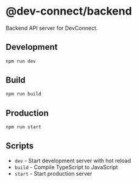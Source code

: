# @dev-connect/backend

Backend API server for DevConnect.

## Development

```bash
npm run dev
```

## Build

```bash
npm run build
```

## Production

```bash
npm run start
```

## Scripts

- `dev` - Start development server with hot reload
- `build` - Compile TypeScript to JavaScript
- `start` - Start production server
